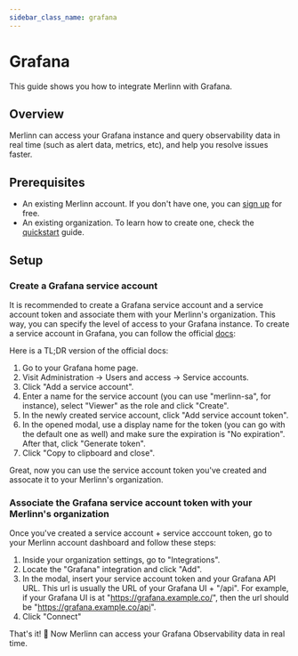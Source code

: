 ```yaml
---
sidebar_class_name: grafana
---
```


# Grafana

This guide shows you how to integrate Merlinn with Grafana.

## Overview

Merlinn can access your Grafana instance and query observability data in real time (such as alert data, metrics, etc), and help you resolve issues faster.

## Prerequisites

- An existing Merlinn account. If you don't have one, you can [sign up](https://app.merlinn.co/) for free.
- An existing organization. To learn how to create one, check the [quickstart](../02-Quickstart.md) guide.

## Setup

### Create a Grafana service account

It is recommended to create a Grafana service account and a service account token and associate them with your Merlinn's organization. This way, you can specify the level of access to your Grafana instance. To create a service account in Grafana, you can follow the official [docs](https://grafana.com/docs/grafana/latest/administration/service-accounts/):

Here is a TL;DR version of the official docs:

1. Go to your Grafana home page.
2. Visit Administration -> Users and access -> Service accounts.
3. Click "Add a service account".
4. Enter a name for the service account (you can use "merlinn-sa", for instance), select "Viewer" as the role and click "Create".
5. In the newly created service account, click "Add service account token".
6. In the opened modal, use a display name for the token (you can go with the default one as well) and make sure the expiration is "No expiration". After that, click "Generate token".
7. Click "Copy to clipboard and close".

Great, now you can use the service account token you've created and assocate it to your Merlinn's organization.

### Associate the Grafana service account token with your Merlinn's organization

Once you've created a service account + service acccount token, go to your Merlinn account dashboard and follow these steps:

1. Inside your organization settings, go to "Integrations".
2. Locate the "Grafana" integration and click "Add".
3. In the modal, insert your service account token and your Grafana API URL. This url is usually the URL of your Grafana UI + "/api". For example, if your Grafana UI is at "https://grafana.example.co/", then the url should be "https://grafana.example.co/api".
4. Click "Connect"

That's it! 🚀 Now Merlinn can access your Grafana Observability data in real time.
